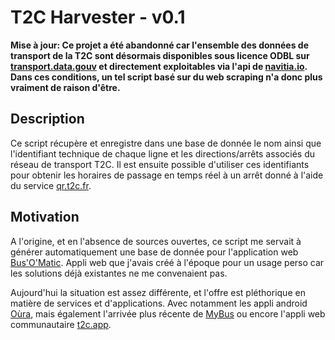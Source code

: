 # T2C Harvester - v0.1

**Mise à jour: Ce projet a été abandonné car l'ensemble des données de transport de la T2C sont désormais disponibles sous licence ODBL sur [transport.data.gouv](https://transport.data.gouv.fr/datasets/aom/34) et directement exploitables via l'api de [navitia.io](https://navitia.opendatasoft.com/explore/dataset/fr-se/table/). Dans ces conditions, un tel script basé sur du web scraping n'a donc plus vraiment de raison d'être.**

## Description

Ce script récupère et enregistre dans une base de donnée le nom ainsi que l'identifiant technique de chaque ligne et les directions/arrêts associés du réseau de transport T2C. Il est ensuite possible d'utiliser ces identifiants pour obtenir les horaires de passage en temps réel à un arrêt donné à l'aide du service [qr.t2c.fr](qr.t2c.fr).

## Motivation

A l'origine, et en l'absence de sources ouvertes, ce script me servait à générer automatiquement une base de donnée pour l'application web [Bus'O'Matic](https://github.com/Oxmel/busomatic). Appli web que j'avais créé à l'époque pour un usage perso car les solutions déjà existantes ne me convenaient pas. 

Aujourd'hui la situation est assez différente, et l'offre est pléthorique en matière de services et d'applications. Avec notamment les appli android [Oùra](https://play.google.com/store/apps/details?id=fr.cityway.maas.oura&hl=fr_FR), mais également l'arrivée plus récente de [MyBus](https://play.google.com/store/apps/details?id=fr.monkeyfactory.mybusclermontferrand&hl=fr) ou encore l'appli web communautaire [t2c.app](https://twitter.com/ToshCamille/status/1244221407921389568). 
